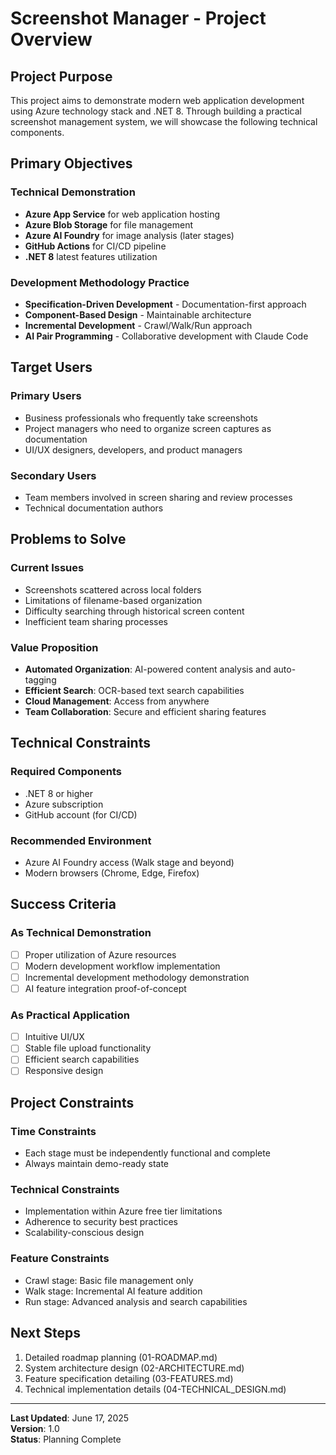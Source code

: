 # Screenshot Manager - Project Overview

## Project Purpose

This project aims to demonstrate modern web application development using Azure technology stack and .NET 8. Through building a practical screenshot management system, we will showcase the following technical components.

## Primary Objectives

### Technical Demonstration
- **Azure App Service** for web application hosting
- **Azure Blob Storage** for file management
- **Azure AI Foundry** for image analysis (later stages)
- **GitHub Actions** for CI/CD pipeline
- **.NET 8** latest features utilization

### Development Methodology Practice
- **Specification-Driven Development** - Documentation-first approach
- **Component-Based Design** - Maintainable architecture
- **Incremental Development** - Crawl/Walk/Run approach
- **AI Pair Programming** - Collaborative development with Claude Code

## Target Users

### Primary Users
- Business professionals who frequently take screenshots
- Project managers who need to organize screen captures as documentation
- UI/UX designers, developers, and product managers

### Secondary Users
- Team members involved in screen sharing and review processes
- Technical documentation authors

## Problems to Solve

### Current Issues
- Screenshots scattered across local folders
- Limitations of filename-based organization
- Difficulty searching through historical screen content
- Inefficient team sharing processes

### Value Proposition
- **Automated Organization**: AI-powered content analysis and auto-tagging
- **Efficient Search**: OCR-based text search capabilities
- **Cloud Management**: Access from anywhere
- **Team Collaboration**: Secure and efficient sharing features

## Technical Constraints

### Required Components
- .NET 8 or higher
- Azure subscription
- GitHub account (for CI/CD)

### Recommended Environment
- Azure AI Foundry access (Walk stage and beyond)
- Modern browsers (Chrome, Edge, Firefox)

## Success Criteria

### As Technical Demonstration
- [ ] Proper utilization of Azure resources
- [ ] Modern development workflow implementation
- [ ] Incremental development methodology demonstration
- [ ] AI feature integration proof-of-concept

### As Practical Application
- [ ] Intuitive UI/UX
- [ ] Stable file upload functionality
- [ ] Efficient search capabilities
- [ ] Responsive design

## Project Constraints

### Time Constraints
- Each stage must be independently functional and complete
- Always maintain demo-ready state

### Technical Constraints
- Implementation within Azure free tier limitations
- Adherence to security best practices
- Scalability-conscious design

### Feature Constraints
- Crawl stage: Basic file management only
- Walk stage: Incremental AI feature addition
- Run stage: Advanced analysis and search capabilities

## Next Steps

1. Detailed roadmap planning (01-ROADMAP.md)
2. System architecture design (02-ARCHITECTURE.md)
3. Feature specification detailing (03-FEATURES.md)
4. Technical implementation details (04-TECHNICAL_DESIGN.md)

---

**Last Updated**: June 17, 2025  
**Version**: 1.0  
**Status**: Planning Complete